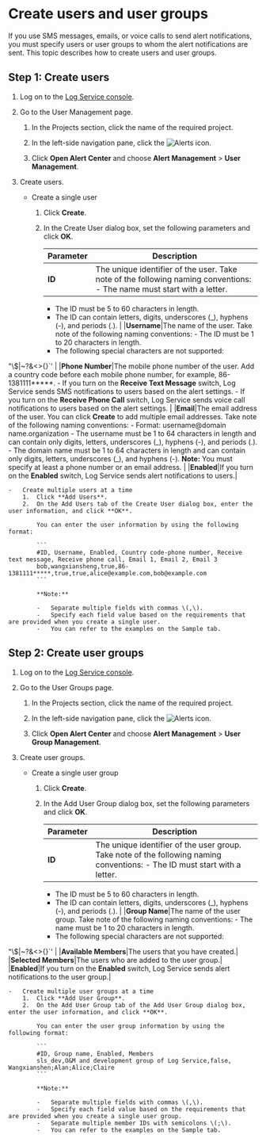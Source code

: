 # Create users and user groups

If you use SMS messages, emails, or voice calls to send alert notifications, you must specify users or user groups to whom the alert notifications are sent. This topic describes how to create users and user groups.

## Step 1: Create users

1.  Log on to the [Log Service console](https://sls.console.aliyun.com).

2.  Go to the User Management page.

    1.  In the Projects section, click the name of the required project.

    2.  In the left-side navigation pane, click the ![Alerts](https://static-aliyun-doc.oss-accelerate.aliyuncs.com/assets/img/en-US/8943972261/p110115.png) icon.

    3.  Click **Open Alert Center** and choose **Alert Management** \> **User Management**.

3.  Create users.

    -   Create a single user
        1.  Click **Create**.
        2.  In the Create User dialog box, set the following parameters and click **OK**.

            |Parameter|Description|
            |---------|-----------|
            |**ID**|The unique identifier of the user. Take note of the following naming conventions:            -   The name must start with a letter.
            -   The ID must be 5 to 60 characters in length.
            -   The ID can contain letters, digits, underscores \(\_\), hyphens \(-\), and periods \(.\). |
            |**Username**|The name of the user. Take note of the following naming conventions:            -   The ID must be 1 to 20 characters in length.
            -   The following special characters are not supported:

"\\$\|~?&<\>\{\}\`' |
            |**Phone Number**|The mobile phone number of the user. Add a country code before each mobile phone number, for example, 86-1381111\*\*\*\*\*.             -   If you turn on the **Receive Text Message** switch, Log Service sends SMS notifications to users based on the alert settings.
            -   If you turn on the **Receive Phone Call** switch, Log Service sends voice call notifications to users based on the alert settings. |
            |**Email**|The email address of the user. You can click **Create** to add multiple email addresses. Take note of the following naming conventions:            -   Format: username@domain name.organization
            -   The username must be 1 to 64 characters in length and can contain only digits, letters, underscores \(\_\), hyphens \(-\), and periods \(.\).
            -   The domain name must be 1 to 64 characters in length and can contain only digits, letters, underscores \(\_\), and hyphens \(-\).
**Note:** You must specify at least a phone number or an email address. |
            |**Enabled**|If you turn on the **Enabled** switch, Log Service sends alert notifications to users.|

    -   Create multiple users at a time
        1.  Click **Add Users**.
        2.  On the Add Users tab of the Create User dialog box, enter the user information, and click **OK**.

            You can enter the user information by using the following format:

            ```
            #ID, Username, Enabled, Country code-phone number, Receive text message, Receive phone call, Email 1, Email 2, Email 3
            bob,wangxiansheng,true,86-1381111*****,true,true,alice@example.com,bob@example.com
            ```

            **Note:**

            -   Separate multiple fields with commas \(,\).
            -   Specify each field value based on the requirements that are provided when you create a single user.
            -   You can refer to the examples on the Sample tab.

## Step 2: Create user groups

1.  Log on to the [Log Service console](https://sls.console.aliyun.com).

2.  Go to the User Groups page.

    1.  In the Projects section, click the name of the required project.

    2.  In the left-side navigation pane, click the ![Alerts](https://static-aliyun-doc.oss-accelerate.aliyuncs.com/assets/img/en-US/8943972261/p110115.png) icon.

    3.  Click **Open Alert Center** and choose **Alert Management** \> **User Group Management**.

3.  Create user groups.

    -   Create a single user group
        1.  Click **Create**.
        2.  In the Add User Group dialog box, set the following parameters and click **OK**.

            |Parameter|Description|
            |---------|-----------|
            |**ID**|The unique identifier of the user group. Take note of the following naming conventions:            -   The ID must start with a letter.
            -   The ID must be 5 to 60 characters in length.
            -   The ID can contain letters, digits, underscores \(\_\), hyphens \(-\), and periods \(.\). |
            |**Group Name**|The name of the user group. Take note of the following naming conventions:            -   The name must be 1 to 20 characters in length.
            -   The following special characters are not supported:

"\\$\|~?&<\>\{\}\`' |
            |**Available Members**|The users that you have created.|
            |**Selected Members**|The users who are added to the user group.|
            |**Enabled**|If you turn on the **Enabled** switch, Log Service sends alert notifications to the user group.|

    -   Create multiple user groups at a time
        1.  Click **Add User Group**.
        2.  On the Add User Group tab of the Add User Group dialog box, enter the user information, and click **OK**.

            You can enter the user group information by using the following format:

            ```
            #ID, Group name, Enabled, Members
            sls_dev,O&M and development group of Log Service,false, Wangxianshen;Alan;Alice;Claire
            ```

            **Note:**

            -   Separate multiple fields with commas \(,\).
            -   Specify each field value based on the requirements that are provided when you create a single user group.
            -   Separate multiple member IDs with semicolons \(;\).
            -   You can refer to the examples on the Sample tab.

